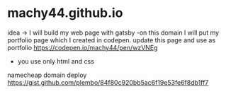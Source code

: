 # machy44.github.io

idea -> I will build my web page with gatsby
-on this domain I will put my portfolio page which I created in codepen. update this page and use as portfolio https://codepen.io/machy44/pen/wzVNEg
- you use only html and css

namecheap domain deploy
https://gist.github.com/plembo/84f80c920bb5ac6f19e53fe6f8db1ff7
